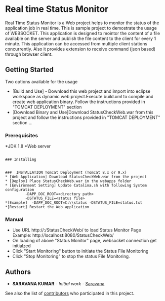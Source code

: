 # Real time Status Monitor

Real Time Status  Monitor is a Web project helps to monitor the status of the application job in real time. This is sample project to demostrate the usage of WEBSOCKET. This application is designed to mointor the content of a file available on the server and publish the file content to the client for every 1 minute. 
This application can be accessed from multiple client stations concurrently. 
Also it provides extension to receive command (json based) through browser client.

## Getting Started
Two options available for the usage
* [Build and Use] - Download this web project and import into eclipse workspace as dynamic web project.Execute build.xml to compile and create web application binary. Follow the instructions provided in "TOMCAT DEPLOYMENT" section
* [Download Binary and Use]Download StatusCheckWeb.war from this project and follow the instructions provided in "TOMCAT DEPLOYMENT" section
...

### Prerequisites

*JDK 1.8 
*Web server 

```

### Installing

 
###  INSTALLATION Tomcat Deployment (Tomcat 8.x or 9.x)
* [Web Application] Download StatusCheckWeb.war from the project
* [Deploy] Place StatusCheckWeb.war in the webapps folder
* [Environment Setting] Update Catalina.sh with following System configuration 
 		 -DAPP_DOC_ROOT=<directory path>
 		 -DSTATUS_FILE=<status file>
*[Example]  -DAPP_DOC_ROOT=C:\\status -DSTATUS_FILE=status.txt
*[Restart] Restart the Web application 

```
### Manual 

* Use URL http://<HOSTNAME>:<port>/StatusCheckWeb/ to load Status Monitor Page
    Example: http://localhost:8080/StatusCheckWeb/
* On loading of above "Status Monitor" page, websocket connection get initialzed 
* Click "Start Monitoring" button to initiate the Status File Monitoring 
* Click "Stop Monitoring" to stop the status File Monitoring. 









## Authors

* **SARAVANA KUMAR** - *Initial work* - [Saravana](https://github.com/saravananethaji)

See also the list of [contributors](https://github.com/your/project/contributors) who participated in this project.




